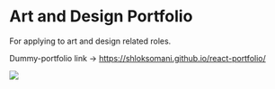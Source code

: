 # Art and Design Portfolio

For applying to art and design related roles. 


Dummy-portfolio link -> https://shloksomani.github.io/react-portfolio/

![](test.gif)
